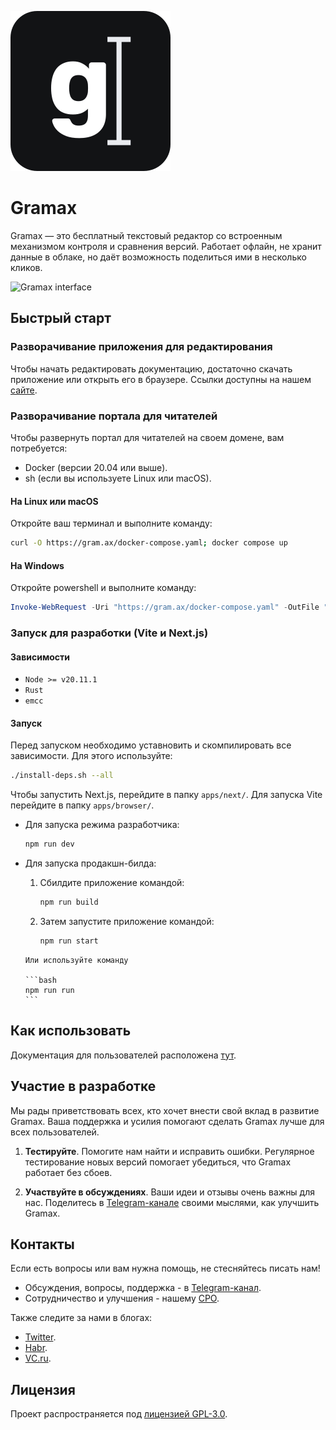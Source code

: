 ![Gramax logo](./logo.svg)

# Gramax
Gramax — это бесплатный текстовый редактор со встроенным механизмом контроля и сравнения версий. Работает офлайн, не хранит данные в облаке, но даёт возможность поделиться ими в несколько кликов.

![Gramax interface](https://gram.ax/data/ru/gramax.png)

## Быстрый старт

### Разворачивание приложения для редактирования

Чтобы начать редактировать документацию, достаточно скачать приложение или открыть его в браузере. Ссылки доступны на нашем [сайте](https://gram.ax).

### Разворачивание портала для читателей

Чтобы развернуть портал для читателей на своем домене, вам потребуется:
- Docker (версии 20.04 или выше).
- sh (если вы используете Linux или macOS).

#### На Linux или macOS

Откройте ваш терминал и выполните команду:

```bash
curl -O https://gram.ax/docker-compose.yaml; docker compose up
```

#### На Windows

Откройте powershell и выполните команду:

```powershell
Invoke-WebRequest -Uri "https://gram.ax/docker-compose.yaml" -OutFile "docker-compose.yaml"; docker compose up
```

### Запуск для разработки (Vite и Next.js)

#### Зависимости

- `Node >= v20.11.1`
- `Rust`
- `emcc`

#### Запуск

Перед запуском необходимо уставновить и скомпилировать все зависимости. Для этого используйте:

  ```bash
  ./install-deps.sh --all 
  ```

Чтобы запустить Next.js, перейдите в папку `apps/next/`. Для запуска Vite перейдите в папку `apps/browser/`.

- Для запуска режима разработчика:

  ```bash
  npm run dev
  ```

- Для запуска продакшн-билда:

    1. Сбилдите приложение командой:

        ```bash
        npm run build
        ```

    2. Затем запустите приложение командой:

        ```bash
        npm run start
        ```

      Или используйте команду

      ```bash
      npm run run 
      ```

## Как использовать

Документация для пользователей расположена [тут](https://gram.ax/resources/docs).

## Участие в разработке

Мы рады приветствовать всех, кто хочет внести свой вклад в развитие Gramax. Ваша поддержка и усилия помогают сделать Gramax лучше для всех пользователей.

1. **Тестируйте**. Помогите нам найти и исправить ошибки. Регулярное тестирование новых версий помогает убедиться, что Gramax работает без сбоев.


3. **Участвуйте в обсуждениях**. Ваши идеи и отзывы очень важны для нас. Поделитесь в [Telegram-канале](https://t.me/gramax_chat) своими мыслями, как улучшить Gramax.


## Контакты

Если есть вопросы или вам нужна помощь, не стесняйтесь писать нам!
- Обсуждения, вопросы, поддержка - в [Telegram-канал](https://t.me/gramax_chat).
- Сотрудничество и улучшения - нашему [CPO](https://telegram.im/@krakenkaken).

Также следите за нами в блогах:
- [Twitter](https://twitter.com/gram_ax).
- [Habr](https://habr.com/ru/users/krakenkaken/publications/articles/).
- [VC.ru](https://vc.ru/u/2554759-gramax).

## Лицензия

Проект распространяется под [лицензией GPL-3.0](LICENSE).
